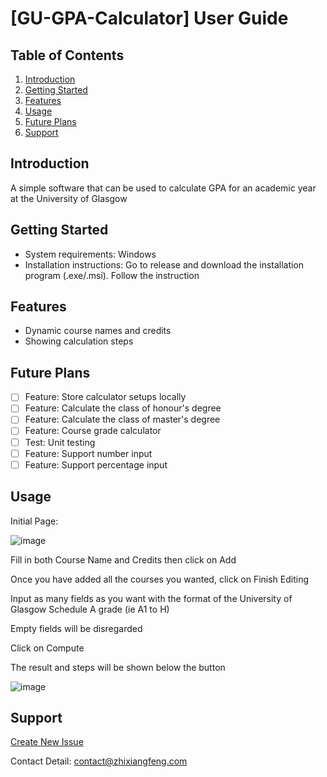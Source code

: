 # [GU-GPA-Calculator] User Guide

## Table of Contents
1. [Introduction](#introduction)
2. [Getting Started](#getting-started)
3. [Features](#features)
4. [Usage](#usage)
5. [Future Plans](#future-plans)
6. [Support](#support)

## Introduction
A simple software that can be used to calculate GPA for an academic year at the University of Glasgow

## Getting Started
- System requirements: Windows
- Installation instructions: Go to release and download the installation program (.exe/.msi). Follow the instruction

## Features
- Dynamic course names and credits
- Showing calculation steps

## Future Plans
- [ ] Feature: Store calculator setups locally
- [ ] Feature: Calculate the class of honour's degree
- [ ] Feature: Calculate the class of master's degree
- [ ] Feature: Course grade calculator
- [ ] Test: Unit testing
- [ ] Feature: Support number input
- [ ] Feature: Support percentage input

## Usage
Initial Page:

![image](https://github.com/Niox1337/GU-GPA-Calculator/assets/98660581/48346654-7e49-44b5-b922-6253a3e37e5b)

Fill in both Course Name and Credits then click on Add 

Once you have added all the courses you wanted, click on Finish Editing 

Input as many fields as you want with the format of the University of Glasgow Schedule A grade (ie A1 to H) 

Empty fields will be disregarded 

Click on Compute 

The result and steps will be shown below the button 

![image](https://github.com/Niox1337/GU-GPA-Calculator/assets/98660581/d66cec8f-54af-45a8-9d69-6e215fd11bd5)

## Support
[Create New Issue](https://github.com/Niox1337/GU-GPA-Calculator/issues/new/choose)

Contact Detail:
contact@zhixiangfeng.com
